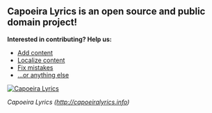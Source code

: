 ## Capoeira Lyrics is an open source and public domain project!

**Interested in contributing? Help us:**

- [Add content](mailto:reg.yeti@gmail.com)
- [Localize content](mailto:reg.yeti@gmail.com)
- [Fix mistakes](mailto:reg.yeti@gmail.com)
- [...or anything else](mailto:reg.yeti@gmail.com)


[![Capoeira Lyrics](http://et-si.net/Blog/wp-content/gallery/capoeira-hd-13-14/encre_0482.jpg)](http://capoeiralyrics.info)

*Capoeira Lyrics (http://capoeiralyrics.info)*